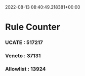 2022-08-13 08:40:49.218381+00:00
# Rule Counter 
 ### UCATE : 517217

 ### Veneto : 37131

 ### Allowlist : 13924